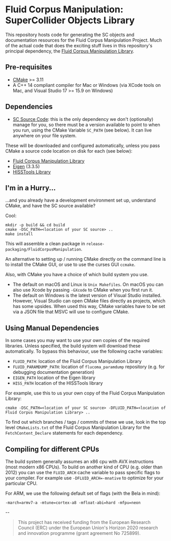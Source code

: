 # Fluid Corpus Manipulation: SuperCollider Objects Library

This repository hosts code for generating the SC objects and documentation resources for the Fluid Corpus Manipulation Project. Much of the actual code that does the exciting stuff lives in this repository's principal dependency, the [Fluid Corpus Manipulation Library](https://github.com/flucoma/flucoma-core).

## Pre-requisites

- [CMake](http://cmake.org) >= 3.11
- A C++ 14 compliant compiler for Mac or Windows (via XCode tools on Mac, and Visual Studio 17 >= 15.9 on Windows)

## Dependencies

- [SC Source Code](https://github.com/supercollider/supercollider): this is the only dependency we don't (optionally) manage for you, so there must be a version available to point to when you run, using the CMake Variable `SC_PATH` (see below). It can live anywhere on your file system.

These will be downloaded and configured automatically, unless you pass CMake a source code location on disk for each (see below):

- [Fluid Corpus Manipulation Library](https://github.com/flucoma/flucoma-core)
- [Eigen](https://gitlab.com/libeigen/eigen) (3.3.5)
- [HISSTools Library](https://github.com/AlexHarker/HISSTools_Library)

## I'm in a Hurry...

...and you already have a development environment set up, understand CMake, and have the SC source available?

Cool:

```
mkdir -p build && cd build
cmake -DSC_PATH=<location of your SC source> ..
make install
```

This will assemble a clean package in `release-packaging/FluidCorpusManipulation`.

An alternative to setting up / running CMake directly on the command line is to install the CMake GUI, or use to use the curses GUI `ccmake`.

Also, with CMake you have a choice of which build system you use.

- The default on macOS and Linux is `Unix Makefiles`. On macOS you can also use Xcode by passing `-GXcode` to CMake when you first run it.
- The default on Windows is the latest version of Visual Studio installed. However, Visual Studio can open CMake files directly as projects, which has some upsides. When used this way, CMake variables have to be set via a JSON file that MSVC will use to configure CMake.

## Using Manual Dependencies

In some cases you may want to use your own copies of the required libraries. Unless specified, the build system will download these automatically. To bypass this behaviour, use the following cache variables:

- `FLUID_PATH`: location of the Fluid Corpus Manipulation Library
- `FLUID_PARAMDUMP_PATH`: location of `flucoma_paramdump` repository (e.g. for debugging documentation generation)
- `EIGEN_PATH` location of the Eigen library
- `HISS_PATH` location of the HISSTools library

For example, use this to us your own copy of the Fluid Corpus Manipulation Library:

```
cmake -DSC_PATH=<location of your SC source> -DFLUID_PATH=<location of Fluid Corpus Manipulation Library> ..
```

To find out which branches / tags / commits of these we use, look in the top level `CMakeLists.txt` of the Fluid Corpus Manipulation Library for the `FetchContent_Declare` statements for each dependency.

## Compiling for different CPUs

The build system generally assumes an x86 cpu with AVX instructions (most modern x86 CPUs). To build on another kind of CPU (e.g. older than 2012) you can use the `FLUID_ARCH` cache variable to pass specific flags to your compiler. For example use `-DFLUID_ARCH=-mnative` to optimize for your particular CPU.

For ARM, we use the following default set of flags (with the Bela in mind):

```
-march=armv7-a -mtune=cortex-a8 -mfloat-abi=hard -mfpu=neon
```

--

> This project has received funding from the European Research Council (ERC) under the European Union's Horizon 2020 research and innovation programme (grant agreement No 725899).
